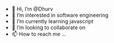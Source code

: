 - 👋 Hi, I’m @Dhurv
- 👀 I’m interested in software engineering 
- 🌱 I’m currently learning javascript
- 💞️ I’m looking to collaborate on 
- 📫 How to reach me ...

<!---
Dhurv/Dhurv is a ✨ special ✨ repository because its `README.md` (this file) appears on your GitHub profile.
You can click the Preview link to take a look at your changes.
--->
